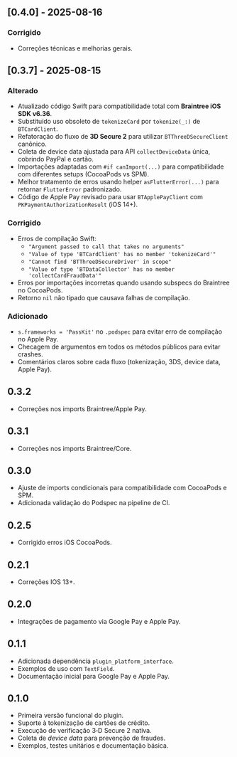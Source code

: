 ## [0.4.0] - 2025-08-16
### Corrigido
- Correções técnicas e melhorias gerais.

## [0.3.7] - 2025-08-15
### Alterado
- Atualizado código Swift para compatibilidade total com **Braintree iOS SDK v6.36**.
- Substituído uso obsoleto de `tokenizeCard` por `tokenize(_:)` de `BTCardClient`.
- Refatoração do fluxo de **3D Secure 2** para utilizar `BTThreeDSecureClient` canônico.
- Coleta de device data ajustada para API `collectDeviceData` única, cobrindo PayPal e cartão.
- Importações adaptadas com `#if canImport(...)` para compatibilidade com diferentes setups (CocoaPods vs SPM).
- Melhor tratamento de erros usando helper `asFlutterError(...)` para retornar `FlutterError` padronizado.
- Código de Apple Pay revisado para usar `BTApplePayClient` com `PKPaymentAuthorizationResult` (iOS 14+).

### Corrigido
- Erros de compilação Swift:
  - `"Argument passed to call that takes no arguments"`
  - `"Value of type 'BTCardClient' has no member 'tokenizeCard'"`
  - `"Cannot find 'BTThreeDSecureDriver' in scope"`
  - `"Value of type 'BTDataCollector' has no member 'collectCardFraudData'"`
- Erros por importações incorretas quando usando subspecs do Braintree no CocoaPods.
- Retorno `nil` não tipado que causava falhas de compilação.

### Adicionado
- `s.frameworks = 'PassKit'` no `.podspec` para evitar erro de compilação no Apple Pay.
- Checagem de argumentos em todos os métodos públicos para evitar crashes.
- Comentários claros sobre cada fluxo (tokenização, 3DS, device data, Apple Pay).

## 0.3.2
- Correções nos imports Braintree/Apple Pay.

## 0.3.1
- Correções nos imports Braintree/Core.

## 0.3.0
- Ajuste de imports condicionais para compatibilidade com CocoaPods e SPM.
- Adicionada validação do Podspec na pipeline de CI.

## 0.2.5
- Corrigido erros iOS CocoaPods.

## 0.2.1
- Correções IOS 13+.

## 0.2.0
- Integrações de pagamento via Google Pay e Apple Pay.

## 0.1.1
- Adicionada dependência `plugin_platform_interface`.
- Exemplos de uso com `TextField`.
- Documentação inicial para Google Pay e Apple Pay.

## 0.1.0

- Primeira versão funcional do plugin.
- Suporte à tokenização de cartões de crédito.
- Execução de verificação 3‑D Secure 2 nativa.
- Coleta de *device data* para prevenção de fraudes.
- Exemplos, testes unitários e documentação básica.
